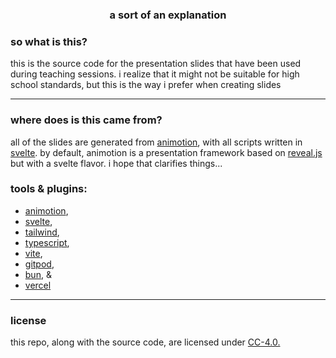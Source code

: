 ### <div align="center">a sort of an explanation</div>

### so what is this?
this is the source code for the presentation slides that have been used during teaching sessions. i realize that it might not be suitable for high school standards, but this is the way i prefer when creating slides
___
### where does is this came from?
all of the slides are generated from [animotion](https://animotion.pages.dev/), with all scripts written in [svelte](https://svelte.dev/). by default, animotion is a presentation framework based on [reveal.js](https://revealjs.com/) but with a svelte flavor. i hope that clarifies things...

### tools & plugins:
- [animotion](https://animotion.pages.dev/),
- [svelte](https://svelte.dev/),
- [tailwind](https://tailwindcss.com/),
- [typescript](https://www.typescriptlang.org/),
- [vite](https://vite.dev/),
- [gitpod](https://gitpod.io/),
- [bun](https://bun.sh/), &
- [vercel](https://vercel.com/home)
___
### license
this repo, along with the source code, are licensed under [CC-4.0.](/LICENSE)
